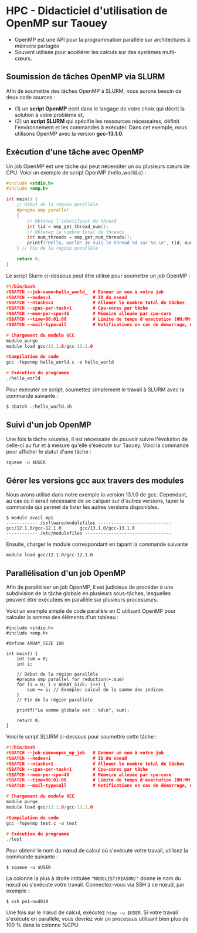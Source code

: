 # HPC - Didacticiel d'utilisation de OpenMP sur Taouey
* OpenMP est une API pour la programmation parallèle sur architectures à mémoire partagée
* Souvent utilisée pour accélérer les calculs sur des systèmes multi-cœurs. 
## Soumission de tâches OpenMP via SLURM

Afin de soumettre des tâches OpenMP à SLURM, nous aurons besoin de deux code sources : 
* (1) un **script OpenMP** écrit dans le langage de votre choix qui décrit la solution à votre problème et,
* (2) un **script SLURM** qui spécifie les ressources nécessaires, définit l'environnement et les commandes à exécuter.
Dans cet exemple, nous utilisons OpenMP avec la version **gcc-13.1.0**.

## Exécution d'une tâche avec OpenMP
Un job OpenMP est une tâche qui peut nécessiter un ou plusieurs cœurs de CPU. Voici un exemple de script OpenMP (hello_world.c) :

```C
#include <stdio.h>
#include <omp.h>

int main() {
    // Début de la région parallèle
    #pragma omp parallel
    {
        // Obtenez l'identifiant du thread
        int tid = omp_get_thread_num();
        // Obtenez le nombre total de threads
        int num_threads = omp_get_num_threads();
        printf("Hello, world! Je suis le thread %d sur %d.\n", tid, num_threads);
    } // Fin de la région parallèle

    return 0;
}
```
Le script Slurm ci-dessous peut être utilisé pour soumettre un job OpenMP :

```C
#!/bin/bash
#SBATCH --job-name=hello_world_  # Donner un nom à votre job
#SBATCH --nodes=1                # ID du noeud
#SBATCH --ntasks=1               # Allouer le nombre total de tâches
#SBATCH --cpus-per-task=1        # Cpu-cores par tâche 
#SBATCH --mem-per-cpu=4G         # Mémoire allouée par cpu-core 
#SBATCH --time=00:01:00          # Limite de temps d'exéctution (HH:MM:SS)
#SBATCH --mail-type=all          # Notifications en cas de démarrage, d'arrêt et d'erreur

# Chargement du module GCC
module purge
module load gcc/13.1.0/gcc-13.1.0

#Compilation du code
gcc -fopenmp hello_world.c -o hello_world

# Exécution du programme
./hello_world
```

Pour exécuter ce script, soumettez simplement le travail à SLURM avec la commande suivante :
```C
$ sbatch ./hello_world.sh
```
## Suivi d'un job OpenMP 
Une fois la tâche soumise, il est nécessaire de pouvoir suivre l'évolution de celle-ci au fur et à mesure qu'elle s'éxécute sur Taouey.
Voici la commande pour afficher le statut d'une tâche :
```C
squeue -u $USER
```
## Gérer les versions gcc aux travers des modules
Nous avons utilisé dans notre exemple la version 13.1.0 de gcc. Cependant, au cas où il serait nécessaire de se calquer sur d'autres versions, 
taper la commande qui permet de lister les autres versions disponibles.

```
$ module avail mpi
------------ /software/modulefiles ----------------------------
gcc/12.1.0/gcc-12.1.0       gcc/13.1.0/gcc-13.1.0
------------ /etc/modulefiles ---------------------------------

```
Ensuite, charger le module correspondant en tapant la commande suivante
```
module load gcc/12.1.0/gcc-12.1.0
```


## Parallélisation d'un job OpenMP 

Afin de paralléliser un job OpenMP, il est judicieux de procéder à une subdivision de la tâche globale en plusieurs sous-tâches,
lesquelles peuvent être exécutées en parallèle sur plusieurs processeurs. 


Voici un exemple simple de code parallèle en C utilisant OpenMP pour calculer la somme des éléments d'un tableau :
```
#include <stdio.h>
#include <omp.h>

#define ARRAY_SIZE 100

int main() {
    int sum = 0;
    int i;

    // Début de la région parallèle
    #pragma omp parallel for reduction(+:sum)
    for (i = 0; i < ARRAY_SIZE; i++) {
        sum += i; // Exemple: calcul de la somme des indices
    }
    // Fin de la région parallèle

    printf("La somme globale est : %d\n", sum);

    return 0;
}
```
Voici le script SLURM ci-dessous pour soumettre cette tâche :
```C
#!/bin/bash
#SBATCH --job-name=open_mp_job   # Donner un nom à votre job
#SBATCH --nodes=1                # ID du noeud
#SBATCH --ntasks=1               # Allouer le nombre total de tâches
#SBATCH --cpus-per-task=1        # Cpu-cores par tâche 
#SBATCH --mem-per-cpu=4G         # Mémoire allouée par cpu-core 
#SBATCH --time=00:01:00          # Limite de temps d'exéctution (HH:MM:SS)
#SBATCH --mail-type=all          # Notifications en cas de démarrage, d'arrêt et d'erreur

# Chargement du module GCC
module purge
module load gcc/13.1.0/gcc-13.1.0

#Compilation du code
gcc -fopenmp test.c -o test

# Exécution du programme
./test
```

Pour obtenir le nom du nœud de calcul où s'exécute votre travail, utilisez la commande suivante :

```
$ squeue -u $USER
```
La colonne la plus à droite intitulée ```"NODELIST(REASON)"``` donne le nom du nœud où s'exécute votre travail. Connectez-vous via SSH à ce nœud, par exemple :

```
$ ssh pm1-nod010
```
Une fois sur le nœud de calcul, exécutez ```htop -u $USER```. 
Si votre travail s'exécute en parallèle, vous devriez voir un processus utilisant bien plus de 100 % dans la colonne %CPU. 



